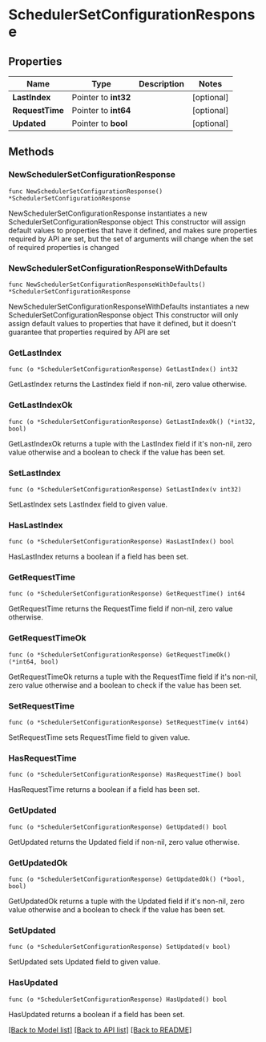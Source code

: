 # SchedulerSetConfigurationResponse

## Properties

Name | Type | Description | Notes
------------ | ------------- | ------------- | -------------
**LastIndex** | Pointer to **int32** |  | [optional] 
**RequestTime** | Pointer to **int64** |  | [optional] 
**Updated** | Pointer to **bool** |  | [optional] 

## Methods

### NewSchedulerSetConfigurationResponse

`func NewSchedulerSetConfigurationResponse() *SchedulerSetConfigurationResponse`

NewSchedulerSetConfigurationResponse instantiates a new SchedulerSetConfigurationResponse object
This constructor will assign default values to properties that have it defined,
and makes sure properties required by API are set, but the set of arguments
will change when the set of required properties is changed

### NewSchedulerSetConfigurationResponseWithDefaults

`func NewSchedulerSetConfigurationResponseWithDefaults() *SchedulerSetConfigurationResponse`

NewSchedulerSetConfigurationResponseWithDefaults instantiates a new SchedulerSetConfigurationResponse object
This constructor will only assign default values to properties that have it defined,
but it doesn't guarantee that properties required by API are set

### GetLastIndex

`func (o *SchedulerSetConfigurationResponse) GetLastIndex() int32`

GetLastIndex returns the LastIndex field if non-nil, zero value otherwise.

### GetLastIndexOk

`func (o *SchedulerSetConfigurationResponse) GetLastIndexOk() (*int32, bool)`

GetLastIndexOk returns a tuple with the LastIndex field if it's non-nil, zero value otherwise
and a boolean to check if the value has been set.

### SetLastIndex

`func (o *SchedulerSetConfigurationResponse) SetLastIndex(v int32)`

SetLastIndex sets LastIndex field to given value.

### HasLastIndex

`func (o *SchedulerSetConfigurationResponse) HasLastIndex() bool`

HasLastIndex returns a boolean if a field has been set.

### GetRequestTime

`func (o *SchedulerSetConfigurationResponse) GetRequestTime() int64`

GetRequestTime returns the RequestTime field if non-nil, zero value otherwise.

### GetRequestTimeOk

`func (o *SchedulerSetConfigurationResponse) GetRequestTimeOk() (*int64, bool)`

GetRequestTimeOk returns a tuple with the RequestTime field if it's non-nil, zero value otherwise
and a boolean to check if the value has been set.

### SetRequestTime

`func (o *SchedulerSetConfigurationResponse) SetRequestTime(v int64)`

SetRequestTime sets RequestTime field to given value.

### HasRequestTime

`func (o *SchedulerSetConfigurationResponse) HasRequestTime() bool`

HasRequestTime returns a boolean if a field has been set.

### GetUpdated

`func (o *SchedulerSetConfigurationResponse) GetUpdated() bool`

GetUpdated returns the Updated field if non-nil, zero value otherwise.

### GetUpdatedOk

`func (o *SchedulerSetConfigurationResponse) GetUpdatedOk() (*bool, bool)`

GetUpdatedOk returns a tuple with the Updated field if it's non-nil, zero value otherwise
and a boolean to check if the value has been set.

### SetUpdated

`func (o *SchedulerSetConfigurationResponse) SetUpdated(v bool)`

SetUpdated sets Updated field to given value.

### HasUpdated

`func (o *SchedulerSetConfigurationResponse) HasUpdated() bool`

HasUpdated returns a boolean if a field has been set.


[[Back to Model list]](../README.md#documentation-for-models) [[Back to API list]](../README.md#documentation-for-api-endpoints) [[Back to README]](../README.md)


